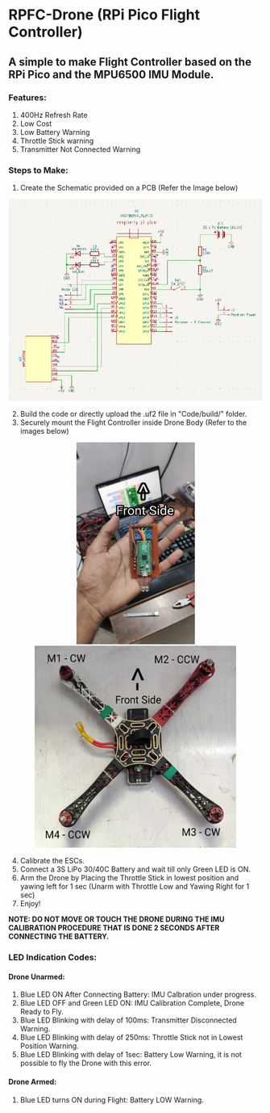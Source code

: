 # RPFC-Drone (RPi Pico Flight Controller)

## A simple to make Flight Controller based on the RPi Pico and the MPU6500 IMU Module.

### Features:
1. 400Hz Refresh Rate
2. Low Cost
3. Low Battery Warning
4. Throttle Stick warning
5. Transmitter Not Connected Warning

### Steps to Make:
1. Create the Schematic provided on a PCB (Refer the Image below)

<p align="center"><img src="https://github.com/devashishlahariya9/RPFC-Drone/blob/main/Images/RPFC-Drone Schematic.png" width="550" height="400"> </p>

2. Build the code or directly upload the .uf2 file in "Code/build/" folder.
3. Securely mount the Flight Controller inside Drone Body (Refer to the images below)

<p align="center">
  <img src="https://github.com/devashishlahariya9/RPFC-Drone/blob/main/Images/RPFC_Top.jpg" width="235" height="400">
  <img src="https://github.com/devashishlahariya9/RPFC-Drone/blob/main/Images/Drone_Orientation.jpg" width="400" height="400">
</p>

4. Calibrate the ESCs.
5. Connect a 3S LiPo 30/40C Battery and wait till only Green LED is ON.
6. Arm the Drone by Placing the Throttle Stick in lowest position and yawing left for 1 sec (Unarm with Throttle Low and Yawing Right for 1 sec)
7. Enjoy!

**NOTE: DO NOT MOVE OR TOUCH THE DRONE DURING THE IMU CALIBRATION PROCEDURE THAT IS DONE 2 SECONDS AFTER CONNECTING THE BATTERY.**

### LED Indication Codes:
#### Drone Unarmed:
1. Blue LED ON After Connecting Battery: IMU Calbration under progress.
2. Blue LED OFF and Green LED ON: IMU Calibration Complete, Drone Ready to Fly.
3. Blue LED Blinking with delay of 100ms: Transmitter Disconnected Warning.
4. Blue LED Blinking with delay of 250ms: Throttle Stick not in Lowest Position Warning.
5. Blue LED Blinking with delay of 1sec: Battery Low Warning, it is not possible to fly the Drone with this error.

#### Drone Armed:
1. Blue LED turns ON during Flight: Battery LOW Warning.
